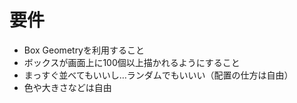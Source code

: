 # 要件

- Box Geometryを利用すること
- ボックスが画面上に100個以上描かれるようにすること
- まっすぐ並べてもいいし…ランダムでもいいい（配置の仕方は自由）
- 色や大きさなどは自由
